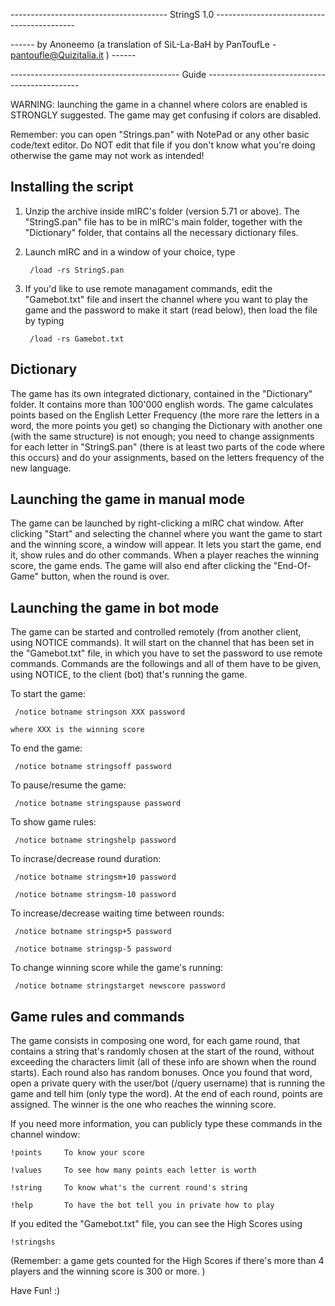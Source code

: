 --------------------------------------- StringS 1.0 -------------------------------------------

------ by Anoneemo (a translation of SiL-La-BaH by PanToufLe - pantoufle@Quizitalia.it ) ------

------------------------------------------ Guide ----------------------------------------------

WARNING: launching the game in a channel where colors are enabled is STRONGLY suggested. The 
game may get confusing if colors are disabled.

Remember: you can open "Strings.pan" with NotePad or any other basic code/text editor. Do NOT
edit that file if you don't know what you're doing otherwise the game may not work as intended!


Installing the script
---------------------
1. Unzip the archive inside mIRC's folder (version 5.71 or above).
    The "StringS.pan" file has to be in mIRC's main folder, together with the "Dictionary" folder, that
    contains all the necessary dictionary files.
2. Launch mIRC and in a window of your choice, type 

        /load -rs StringS.pan

3. If you'd like to use remote managament commands, edit the "Gamebot.txt" file and insert the channel
    where you want to play the game and the password to make it start (read below), then load the file by
    typing 

        /load -rs Gamebot.txt

Dictionary
----------
The game has its own integrated dictionary, contained in the "Dictionary" folder. It contains more than
100'000 english words. The game calculates points based on the English Letter Frequency (the more rare
the letters in a word, the more points you get) so changing the Dictionary with another one (with the
same structure) is not enough; you need to change assignments for each letter in "StringS.pan" (there is
at least two parts of the code where this occurs) and do your assignments, based on the letters frequency
of the new language.

Launching the game in manual mode
---------------------------------
The game can be launched by right-clicking a mIRC chat window. After clicking "Start" and selecting the
channel where you want the game to start and the winning score, a window will appear. It lets you start 
the game, end it, show rules and do other commands. When a player reaches the winning score, the game 
ends. The game will also end after clicking the "End-Of-Game" button, when the round is over.

Launching the game in bot mode
------------------------------
The game can be started and controlled remotely (from another client, using NOTICE commands). It will
start on the channel that has been set in the "Gamebot.txt" file, in which you have to set the password
to use remote commands. Commands are the followings and all of them have to be given, using NOTICE, to 
the client (bot) that's running the game.


   To start the game:
   
     /notice botname stringson XXX password 
     
    where XXX is the winning score
 
   To end the game:
   
     /notice botname stringsoff password

   To pause/resume the game:
   
     /notice botname stringspause password

   To show game rules:
   
     /notice botname stringshelp password

   To incrase/decrease round duration:
   
     /notice botname stringsm+10 password
     
     /notice botname stringsm-10 password

   To increase/decrease waiting time between rounds:
   
     /notice botname stringsp+5 password
     
     /notice botname stringsp-5 password
    
   To change winning score while the game's running:
   
     /notice botname stringstarget newscore password 

Game rules and commands
-----------------------
The game consists in composing one word, for each game round, that contains a string that's randomly chosen at
the start of the round, without exceeding the characters limit (all of these info are shown when the round starts). 
Each round also has random bonuses. Once you found that word, open a private query with the user/bot (/query username) 
that is running the game and tell him (only type the word).
At the end of each round, points are assigned. The winner is the one who reaches the winning score.


If you need more information, you can publicly type these commands in the channel window:

    !points		To know your score

    !values		To see how many points each letter is worth

    !string		To know what's the current round's string

    !help		To have the bot tell you in private how to play


If you edited the "Gamebot.txt" file, you can see the High Scores using 

    !stringshs

(Remember: a game gets counted for the High Scores if there's more than 4 players and the winning score is 300 or more. )

Have Fun! :)


